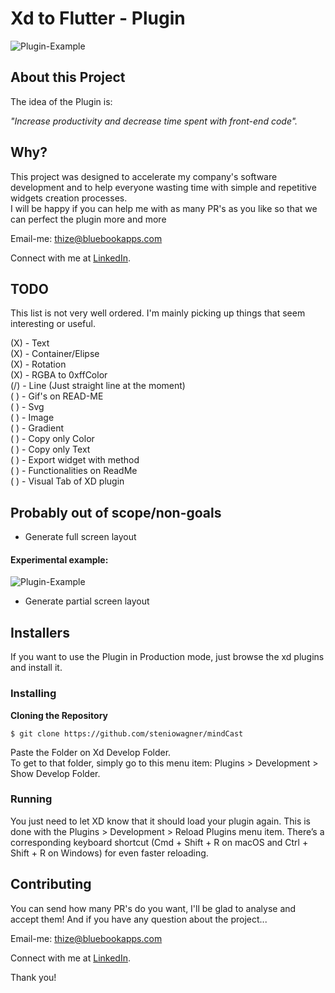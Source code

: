 


# Xd to Flutter - Plugin

![Plugin-Example](https://media.giphy.com/media/l4XVdfY3yWBJJ7euck/giphy.gif)

## About this Project

The idea of the Plugin is:

_"Increase productivity and decrease time spent with front-end code"._

## Why?

This project was designed to accelerate my company's software development and to help everyone wasting time with simple and repetitive widgets creation processes.\
I will be happy if you can help me with as many PR's as you like so that we can perfect the plugin more and more

Email-me: thize@bluebookapps.com

Connect with me at [LinkedIn](https://linkedin.com/in/giovani-lobato-68aa57131).

## TODO

This list is not very well ordered. I'm mainly picking up things that seem interesting or useful.

(X) - Text\
(X) - Container/Elipse\
(X) - Rotation\
(X) - RGBA to 0xffColor\
(/) - Line (Just straight line at the moment)\
( ) - Gif's on READ-ME\
( ) - Svg\
( ) - Image\
( ) - Gradient\
( ) - Copy only Color\
( ) - Copy only Text\
( ) - Export widget with method\
( ) - Functionalities on ReadMe\
( ) - Visual Tab of XD plugin

## Probably out of scope/non-goals

- Generate full screen layout
#### Experimental example:
![Plugin-Example](https://media.giphy.com/media/kcInse3OtlbJPANh3G/giphy.gif)
- Generate partial screen layout

## Installers

If you want to use the Plugin in Production mode, just browse the xd plugins and install it.

<!-- ## Functionalities

- Playlists
	- Create, Edit and Remove your Playlists
	- Download Playlists to listen when the user goes offline
	- Undownload Playlists

- Player to listen the selected podcasts and also be able to: 
	- Shuffle Playlist
	- Repeat Playist
	- Repeat a single Podcast
	- Donwload the current podcast
	- Add the current Podcast to a Playlist
	- Access the queue of next podcasts that will be played
	- Remove podcasts from the queue
	- Play/Pause the current Podcast
	- Next/Previous podcast on the Playlsit -->

### Installing

**Cloning the Repository**

```
$ git clone https://github.com/steniowagner/mindCast

```

Paste the Folder on Xd Develop Folder.\
To get to that folder, simply go to this menu item: Plugins > Development > Show Develop Folder.

### Running

You just need to let XD know that it should load your plugin again. This is done with the Plugins > Development > Reload Plugins menu item. There’s a corresponding keyboard shortcut (Cmd + Shift + R on macOS and Ctrl + Shift + R on Windows) for even faster reloading.

## Contributing

You can send how many PR's do you want, I'll be glad to analyse and accept them! And if you have any question about the project...

Email-me: thize@bluebookapps.com

Connect with me at [LinkedIn](https://linkedin.com/in/giovani-lobato-68aa57131).

Thank you!
